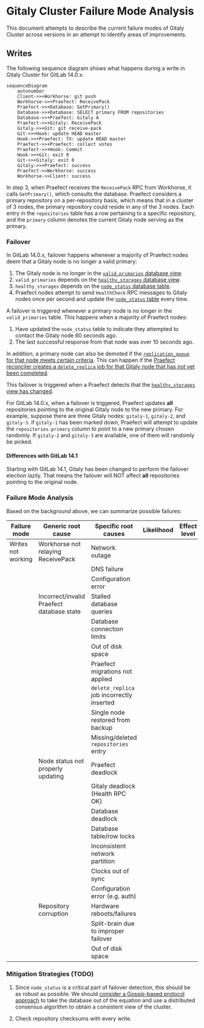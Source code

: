 # Gitaly Cluster Failure Mode Analysis

This document attempts to describe the current failure modes of Gitaly
Cluster across versions in an attempt to identify areas of improvements.

## Writes

The following sequence diagram shows what happens during a write in
Gitaly Cluster for GitLab 14.0.x:

```mermaid
sequenceDiagram
    autonumber
    Client->>+Workhorse: git push
    Workhorse->>+Praefect: ReceivePack
    Praefect->>+Database: GetPrimary()
    Database->>+Database: SELECT primary FROM repositories
    Database->>+Praefect: Gitaly A
    Praefect->>+Gitaly: ReceivePack
    Gitaly->>+Git: git receive-pack
    Git->>+Hook: update HEAD master
    Hook->>+Praefect: TX: update HEAD master
    Praefect->>+Praefect: collect votes
    Praefect->>+Hook: Commit
    Hook->>+Git: exit 0
    Git->>+Gitaly: exit 0
    Gitaly->>+Praefect: success
    Praefect->>Workhorse: success
    Workhorse->>Client: success
```

In step 3, when Praefect receives the `ReceivePack` RPC from Workhorse,
it calls `GetPrimary()`, which consults the database. Praefect considers
a primary repository on a per-repository basis, which means that in a
cluster of 3 nodes, the primary repository could reside in any of the 3
nodes. Each entry in the `repositories` table has a row pertaining to a
specific repository, and the `primary` column denotes the current Gitaly
node serving as the primary.

### Failover

In GitLab 14.0.x, failover happens whenever a majority of Praefect nodes
deem that a Gitaly node is no longer a valid primary:

1. The Gitaly node is no longer in the [`valid_primaries` database view](https://gitlab.com/gitlab-org/gitaly/blob/d0083f4c828772537e6891cae4fe0df1f6b255f4/internal/praefect/datastore/migrations/20210525143540_healthy_storages_view.go#L9-20).
1. `valid_primaries` depends on the [`healthy_storages` database view](https://gitlab.com/gitlab-org/gitaly/blob/d0083f4c828772537e6891cae4fe0df1f6b255f4/internal/praefect/datastore/migrations/20210525143540_healthy_storages_view.go#L9-21).
2. `healthy_storages` depends on the [`node_status` database table](https://gitlab.com/gitlab-org/gitaly/blob/d0083f4c828772537e6891cae4fe0df1f6b255f4/internal/praefect/datastore/migrations/20210525143540_healthy_storages_view.go#L11).
3. Praefect nodes attempt to send `HealthCheck` RPC messages to Gitaly nodes once per second and update the  [`node_status` table](https://gitlab.com/gitlab-org/gitaly/blob/098c6dcdbde9824385d61b6cc56c2e10724a104b/internal/praefect/nodes/health_manager.go#L144-154) every time.

A failover is triggered whenever a primary node is no longer in the
`valid_primaries` table. This happens when a majority of Praefect nodes:

1. Have updated the `node_status` table to indicate they attempted to
contact the Gitaly node 60 seconds ago.
2. The last successful response from that node was over 10 seconds ago.

In addition, a primary node can also be demoted if the [`replication_queue` for that
node meets certain criteria](https://gitlab.com/gitlab-org/gitaly/blob/371310f8236046666f75710ef02b016011b87deb/internal/praefect/datastore/migrations/20210525173505_valid_primaries_view.go#L22-32).
This can happen if the [Praefect reconciler creates a `delete_replica` job for
that Gitaly node that has not yet been completed](https://gitlab.com/gitlab-org/gitaly/blob/12e0bf3ac80b72bef07a5733a70c270f70771859/internal/praefect/reconciler/reconciler.go#L95-107).

This failover is triggered when a Praefect detects that the
[`healthy_storages` view has changed](https://gitlab.com/gitlab-org/gitaly/blob/098c6dcdbde9824385d61b6cc56c2e10724a104b/internal/praefect/nodes/health_manager.go#L164-189).

For GitLab 14.0.x, when a failover is triggered, Praefect updates **all** repositories
pointing to the original Gitaly node to the new primary. For example,
suppose there are three Gitaly nodes: `gitaly-1`, `gitaly-2`, and
`gitaly-3`. if `gitaly-1` has been marked down, Praefect will attempt to
update the `repositories.primary` column to point to a new primary
chosen randomly. If `gitaly-2` and `gitaly-3` are available, one of them
will randomly be picked.

#### Differences with GitLab 14.1

Starting with GitLab 14.1, Gitaly has been changed to perform the
failover election lazily. That means the failover will NOT affect
**all** repositories pointing to the original node.

### Failure Mode Analysis

Based on the background above, we can summarize possible failures:

| Failure mode       | Generic root cause                        | Specific root causes                      | Likelihood | Effect level |
|--------------------|-------------------------------------------|-------------------------------------------|------------|--------------|
| Writes not working | Workhorse not relaying ReceivePack        | Network outage                            |            |              |
|                    |                                           | DNS failure                               |            |              |
|                    |                                           | Configuration error                       |            |              |
|                    | Incorrect/invalid Praefect database state | Stalled database queries                  |            |              |
|                    |                                           | Database connection limits                |            |              |
|                    |                                           | Out of disk space                         |            |              |
|                    |                                           | Praefect migrations not applied           |            |              |
|                    |                                           | `delete_replica` job incorrectly inserted |            |              |
|                    |                                           | Single node restored from backup          |            |              |
|                    |                                           | Missing/deleted `repositories` entry      |            |              |
|                    | Node status not properly updating         | Praefect deadlock                         |            |              |
|                    |                                           | Gitaly deadlock (Health RPC OK)           |            |              |
|                    |                                           | Database deadlock                         |            |              |
|                    |                                           | Database table/row locks                  |            |              |
|                    |                                           | Inconsistent network partition            |            |              |
|                    |                                           | Clocks out of sync                        |            |              |
|                    |                                           | Configuration error (e.g. auth)           |            |              |
|                    | Repository corruption                     | Hardware reboots/failures                 |            |              |
|                    |                                           | Split-brain due to improper failover      |            |              |
|                    |                                           | Out of disk space                         |            |              |

### Mitigation Strategies (TODO)

1. Since `node_status` is a critical part of failover detection, this should be as robust as possible.
We should [consider a Gossip-based protocol approach](https://gitlab.com/gitlab-org/gitaly/-/issues/3807) to take
the database out of the equation and use a distributed consensus algorithm to obtain a consistent view of the cluster.

1. Check repository checksums with every write.

